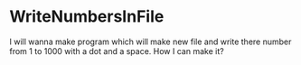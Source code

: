 # WriteNumbersInFile
I will wanna make program which will make new file and write there number from 1 to 1000 with a dot and a space. How I can make it?

